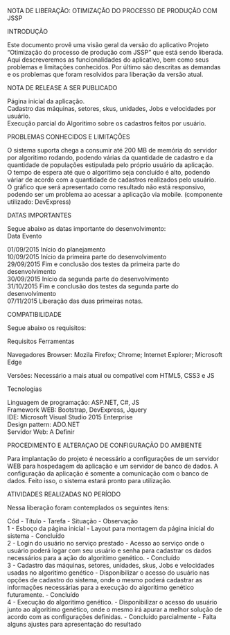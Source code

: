 NOTA DE LIBERAÇÃO: OTIMIZAÇÃO DO PROCESSO DE PRODUÇÃO COM JSSP	

INTRODUÇÃO

Este documento provê uma visão geral da versão do aplicativo Projeto “Otimização do processo de produção com JSSP” que está sendo liberada. Aqui descreveremos as funcionalidades do aplicativo, bem como seus problemas e limitações conhecidos. Por último são descritas as demandas e os problemas que foram resolvidos para liberação da versão atual.

NOTA DE RELEASE A SER PUBLICADO

Página inicial da aplicação.<br>
Cadastro das máquinas, setores, skus, unidades, Jobs e velocidades por usuário.<br>
Execução parcial do Algoritimo sobre os cadastros feitos por usuário.

PROBLEMAS CONHECIDOS E LIMITAÇÕES

O sistema suporta chega a consumir até 200 MB de memória do servidor por algoritimo rodando, podendo várias da quantidade de cadastro e da quantidade de populações estipulada pelo próprio usuário da aplicação.<br>
O tempo de espera até que o algoritimo seja concluído é alto, podendo váriar de acordo com a quantidade de cadastros realizados pelo usuário.<br>
O gráfico que será apresentado como resultado não está responsivo, podendo ser um problema ao acessar a aplicação via mobile. (componente utilizado: DevExpress)

DATAS IMPORTANTES

Segue abaixo as datas importante do desenvolvimento:<br>
Data	    Evento

01/09/2015	Início do planejamento<br>
10/09/2015	Início da primeira parte do desenvolvimento<br>
29/09/2015	Fim e conclusão dos testes da primeira parte do desenvolvimento<br>
30/09/2015	Início da segunda parte do desenvolvimento<br>
31/10/2015	Fim e conclusão dos testes da segunda parte do desenvolvimento<br>
07/11/2015  Liberação das duas primeiras notas.

COMPATIBILIDADE

Segue abaixo os requisitos:

Requisitos Ferramentas

Navegadores	Browser: Mozila Firefox; Chrome; Internet Explorer; Microsoft Edge

Versões: Necessário a mais atual ou compatível com HTML5, CSS3 e JS

Tecnologias

Linguagem de programação: ASP.NET, C#, JS<br>
Framework WEB: Bootstrap, DevExpress, Jquery<br>
IDE: Microsoft Visual Studio 2015 Enterprise<br>
Design pattern: ADO.NET<br>
Servidor Web: A Definir<br>

PROCEDIMENTO E ALTERAÇAO DE CONFIGURAÇÃO DO AMBIENTE

Para implantação do projeto é necessário a configurações de um servidor WEB para hospedagem da aplicação e um servidor de banco de dados. A configuração da aplicação é somente a comunicação com o banco de dados. Feito isso, o sistema estará pronto para utilização.

ATIVIDADES REALIZADAS NO PERÍODO

Nessa liberação foram contemplados os seguintes itens:

Cód - Título - Tarefa - Situação - Observação<br>
1 - Esboço da página inicial - Layout para montagem da página inicial do sistema - Concluído<br>
2 - Login do usuário no serviço prestado - Acesso ao serviço onde o usuário poderá logar com seu usuário e senha para cadastrar os dados necessários para a ação do algoritimo genético. - Concluído<br>
3 - Cadastro das máquinas, setores, unidades, skus, Jobs e velocidades usadas no algoritimo genético - Disponibilizar o acesso do usuário nas opções de cadastro do sistema, onde o mesmo poderá cadastrar as informações necessárias para a execução do algoritimo genético futuramente. - Concluído<br>
4 - Execução do algoritimo genético. - Disponibilizar o acesso do usuário junto ao algoritimo genético, onde o mesmo irá apurar a melhor solução de acordo com as configurações definidas. - Concluido parcialmente - Falta alguns ajustes para apresentação do resultado